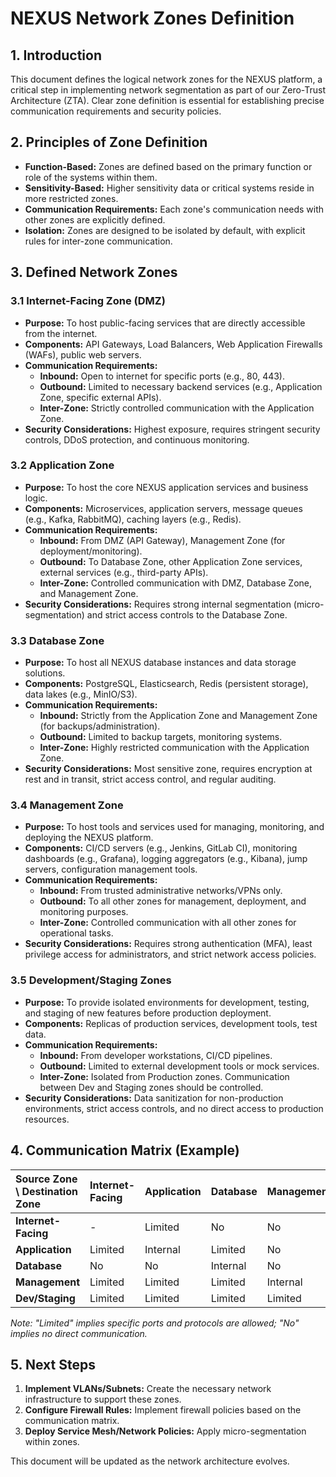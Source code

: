 # NEXUS Network Zones Definition

## 1. Introduction

This document defines the logical network zones for the NEXUS platform, a critical step in implementing network segmentation as part of our Zero-Trust Architecture (ZTA). Clear zone definition is essential for establishing precise communication requirements and security policies.

## 2. Principles of Zone Definition

- **Function-Based:** Zones are defined based on the primary function or role of the systems within them.
- **Sensitivity-Based:** Higher sensitivity data or critical systems reside in more restricted zones.
- **Communication Requirements:** Each zone's communication needs with other zones are explicitly defined.
- **Isolation:** Zones are designed to be isolated by default, with explicit rules for inter-zone communication.

## 3. Defined Network Zones

### 3.1 Internet-Facing Zone (DMZ)

- **Purpose:** To host public-facing services that are directly accessible from the internet.
- **Components:** API Gateways, Load Balancers, Web Application Firewalls (WAFs), public web servers.
- **Communication Requirements:**
  - **Inbound:** Open to internet for specific ports (e.g., 80, 443).
  - **Outbound:** Limited to necessary backend services (e.g., Application Zone, specific external APIs).
  - **Inter-Zone:** Strictly controlled communication with the Application Zone.
- **Security Considerations:** Highest exposure, requires stringent security controls, DDoS protection, and continuous monitoring.

### 3.2 Application Zone

- **Purpose:** To host the core NEXUS application services and business logic.
- **Components:** Microservices, application servers, message queues (e.g., Kafka, RabbitMQ), caching layers (e.g., Redis).
- **Communication Requirements:**
  - **Inbound:** From DMZ (API Gateway), Management Zone (for deployment/monitoring).
  - **Outbound:** To Database Zone, other Application Zone services, external services (e.g., third-party APIs).
  - **Inter-Zone:** Controlled communication with DMZ, Database Zone, and Management Zone.
- **Security Considerations:** Requires strong internal segmentation (micro-segmentation) and strict access controls to the Database Zone.

### 3.3 Database Zone

- **Purpose:** To host all NEXUS database instances and data storage solutions.
- **Components:** PostgreSQL, Elasticsearch, Redis (persistent storage), data lakes (e.g., MinIO/S3).
- **Communication Requirements:**
  - **Inbound:** Strictly from the Application Zone and Management Zone (for backups/administration).
  - **Outbound:** Limited to backup targets, monitoring systems.
  - **Inter-Zone:** Highly restricted communication with the Application Zone.
- **Security Considerations:** Most sensitive zone, requires encryption at rest and in transit, strict access control, and regular auditing.

### 3.4 Management Zone

- **Purpose:** To host tools and services used for managing, monitoring, and deploying the NEXUS platform.
- **Components:** CI/CD servers (e.g., Jenkins, GitLab CI), monitoring dashboards (e.g., Grafana), logging aggregators (e.g., Kibana), jump servers, configuration management tools.
- **Communication Requirements:**
  - **Inbound:** From trusted administrative networks/VPNs only.
  - **Outbound:** To all other zones for management, deployment, and monitoring purposes.
  - **Inter-Zone:** Controlled communication with all other zones for operational tasks.
- **Security Considerations:** Requires strong authentication (MFA), least privilege access for administrators, and strict network access policies.

### 3.5 Development/Staging Zones

- **Purpose:** To provide isolated environments for development, testing, and staging of new features before production deployment.
- **Components:** Replicas of production services, development tools, test data.
- **Communication Requirements:**
  - **Inbound:** From developer workstations, CI/CD pipelines.
  - **Outbound:** Limited to external development tools or mock services.
  - **Inter-Zone:** Isolated from Production zones. Communication between Dev and Staging zones should be controlled.
- **Security Considerations:** Data sanitization for non-production environments, strict access controls, and no direct access to production resources.

## 4. Communication Matrix (Example)

| Source Zone \ Destination Zone | Internet-Facing | Application | Database | Management | Dev/Staging |
| :----------------------------- | :-------------- | :---------- | :------- | :--------- | :---------- |
| **Internet-Facing**            | -               | Limited     | No       | No         | No          |
| **Application**                | Limited         | Internal    | Limited  | No         | No          |
| **Database**                   | No              | No          | Internal | No         | No          |
| **Management**                 | Limited         | Limited     | Limited  | Internal   | Limited     |
| **Dev/Staging**                | Limited         | Limited     | Limited  | Limited    | Internal    |

_Note: "Limited" implies specific ports and protocols are allowed; "No" implies no direct communication._

## 5. Next Steps

1.  **Implement VLANs/Subnets:** Create the necessary network infrastructure to support these zones.
2.  **Configure Firewall Rules:** Implement firewall policies based on the communication matrix.
3.  **Deploy Service Mesh/Network Policies:** Apply micro-segmentation within zones.

This document will be updated as the network architecture evolves.

